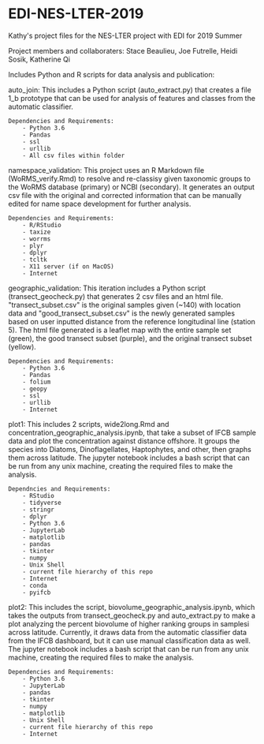 # EDI-NES-LTER-2019
Kathy's project files for the NES-LTER project with EDI for 2019 Summer 

Project members and collaboraters: Stace Beaulieu, Joe Futrelle, Heidi Sosik, Katherine Qi

Includes Python and R scripts for data analysis and publication:

auto_join:
    This includes a Python script (auto_extract.py) that creates a file 1_b prototype that can be used for 
    analysis of features and classes from the automatic classifier.
    
    Dependencies and Requirements:
        - Python 3.6
        - Pandas
        - ssl
        - urllib
        - All csv files within folder 


namespace_validation:
    This project uses an R Markdown file (WoRMS_verify.Rmd) to resolve and re-classisy given taxonomic
    groups to the WoRMS database (primary) or NCBI (secondary). It generates an output csv file with the 
    original and corrected information that can be manually edited for name space development for 
    further analysis. 
    
    Dependencies and Requirements:
        - R/RStudio
        - taxize
        - worrms
        - plyr
        - dplyr
        - tcltk
        - X11 server (if on MacOS)
        - Internet


geographic_validation:
    This iteration includes a Python script (transect_geocheck.py) that
    generates 2 csv files and an html file. "transect_subset.csv" is the
    original samples given (~140) with location data and
    "good_transect_subset.csv" is the newly generated samples based on user
    inputted distance from the reference longitudinal line (station 5). The
    html file generated is a leaflet map with the entire sample set (green), the good
    transect subset (purple), and the original transect subset (yellow). 
    
    Dependencies and Requirements:
        - Python 3.6
        - Pandas
        - folium
        - geopy
        - ssl
        - urllib
        - Internet


plot1:
    This includes 2 scripts, wide2long.Rmd and
    concentration_geographic_analysis.ipynb, that take a subset of IFCB sample
    data and plot the concentration against distance offshore. It groups the
    species into Diatoms, Dinoflagellates, Haptophytes, and other, then graphs
    them across latitude. The jupyter notebook includes a bash script that can
    be run from any unix machine, creating the required files to make the
    analysis. 

    Dependncies and Requirements:
        - RStudio
        - tidyverse
        - stringr
        - dplyr
        - Python 3.6
        - JupyterLab
        - matplotlib
        - pandas
        - tkinter
        - numpy
        - Unix Shell
        - current file hierarchy of this repo
        - Internet
        - conda
        - pyifcb


plot2:
    This includes the script, biovolume_geographic_analysis.ipynb, which takes
    the outputs from transect_geocheck.py and auto_extract.py to make a plot
    analyzing the percent biovolume of higher ranking groups in samplesi
    across latitude.
    Currently, it draws data from the automatic classifier data from the IFCB
    dashboard, but it can use manual classification data as well. The jupyter notebook includes a bash script that can
    be run from any unix machine, creating the required files to make the
    analysis.

    Dependencies and Requirements:
        - Python 3.6
        - JupyterLab
        - pandas
        - tkinter
        - numpy
        - matplotlib
        - Unix Shell
        - current file hierarchy of this repo
        - Internet
